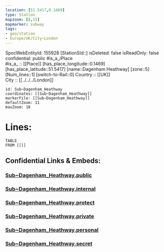 ```yaml
---
location: [51.5417,0.1469] 
type: Station 
mapzoom: [8,15] 
mapmarker: subway 
tags:
- geo/station
- Europe/UK/City~London
---
```

SpocWebEntityId: 155928
[StationSId::] 
isDeleted: false
isReadOnly: false
confidential: public
#is_a_/Place  
#is_a_ :: [[Place]] 
[has_place_longitude::0.1469] 
[has_place_latitude::51.5417] 
[name::Dagenham Heathway] 
[zone::5] 
[Num_lines::1] 
[switch-to-Rail::0] 
Country :: [[UK]]  
City :: [[../../../London]]  


```leaflet
id: Sub~Dagenham_Heathway
coordinates: [[Sub~Dagenham_Heathway]] 
markerFile: [[Sub~Dagenham_Heathway]] 
defaultZoom: 11 
maxZoom: 18
```


# Lines: 
```dataview
TABLE 
FROM [[]] 
```


## Confidential Links & Embeds: 

### [Sub~Dagenham_Heathway.public](/_public/\Earth\Continent\Europe\Europe~North\UK\England\Regions~England\London,Greater\cities~GreaterLondon\Underground\StationSub~Dagenham_Heathway.public.md) 

### [Sub~Dagenham_Heathway.internal](/_internal/\Earth\Continent\Europe\Europe~North\UK\England\Regions~England\London,Greater\cities~GreaterLondon\Underground\StationSub~Dagenham_Heathway.internal.md) 

### [Sub~Dagenham_Heathway.protect](/_protect/\Earth\Continent\Europe\Europe~North\UK\England\Regions~England\London,Greater\cities~GreaterLondon\Underground\StationSub~Dagenham_Heathway.protect.md) 

### [Sub~Dagenham_Heathway.private](/_private/\Earth\Continent\Europe\Europe~North\UK\England\Regions~England\London,Greater\cities~GreaterLondon\Underground\StationSub~Dagenham_Heathway.private.md) 

### [Sub~Dagenham_Heathway.personal](/_personal/\Earth\Continent\Europe\Europe~North\UK\England\Regions~England\London,Greater\cities~GreaterLondon\Underground\StationSub~Dagenham_Heathway.personal.md) 

### [Sub~Dagenham_Heathway.secret](/_secret/\Earth\Continent\Europe\Europe~North\UK\England\Regions~England\London,Greater\cities~GreaterLondon\Underground\StationSub~Dagenham_Heathway.secret.md)

